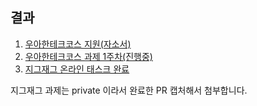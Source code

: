 ## 결과

1. [우아한테크코스 지원(자소서)](https://user-images.githubusercontent.com/51107574/115994721-1dd4b200-a613-11eb-8eb5-2e91aa321355.png)
2. [우아한테크코스 과제 1주차(진행중)](https://github.com/jjeda/java-baseball-precourse/commits/jjeda)
3. [지그재그 온라인 태스크 완료](https://user-images.githubusercontent.com/51107574/115994764-4361bb80-a613-11eb-8c1d-e98c7ef10b78.png)

지그재그 과제는 private 이라서 완료한 PR 캡처해서 첨부합니다.